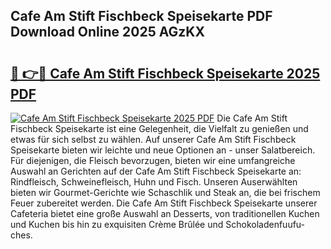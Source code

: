 ## Cafe Am Stift Fischbeck Speisekarte PDF Download Online 2025 AGzKX

# <h2><a href="http://gcbe0id.nevu.top/?p=Cafe+Am+Stift+Fischbeck+Speisekarte">🔗 👉🔴 Cafe Am Stift Fischbeck Speisekarte 2025 PDF</a></h2>

[![Cafe Am Stift Fischbeck Speisekarte 2025 PDF](https://i.imgur.com/dBaPXMq.png)](http://gcbe0id.nevu.top/?p=Cafe+Am+Stift+Fischbeck+Speisekarte)
Die Cafe Am Stift Fischbeck Speisekarte ist eine Gelegenheit, die Vielfalt zu genießen und etwas für sich selbst zu wählen. Auf unserer Cafe Am Stift Fischbeck Speisekarte bieten wir leichte und neue Optionen an - unser Salatbereich. Für diejenigen, die Fleisch bevorzugen, bieten wir eine umfangreiche Auswahl an Gerichten auf der Cafe Am Stift Fischbeck Speisekarte an: Rindfleisch, Schweinefleisch, Huhn und Fisch. Unseren Auserwählten bieten wir Gourmet-Gerichte wie Schaschlik und Steak an, die bei frischem Feuer zubereitet werden. Die Cafe Am Stift Fischbeck Speisekarte unserer Cafeteria bietet eine große Auswahl an Desserts, von traditionellen Kuchen und Kuchen bis hin zu exquisiten Crème Brûlée und Schokoladenfuufu-ches.
